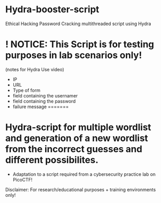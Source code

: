 
# Hydra-booster-script
 Ethical Hacking Password Cracking multithreaded script using Hydra
# ! NOTICE: This Script is for testing purposes in lab scenarios only!
(notes for Hydra Use video)

- IP
- URL
- Type of form
- field containing the usernamer
- field containing the password
- failure message
=======
# Hydra-script for multiple wordlist and generation of a new wordlist from the incorrect guesses and different possibilites.
- Adaptation to a script required from a cybersecurity practice lab on PicoCTF!

Disclaimer: For research/educational purposes + training environments only! 

